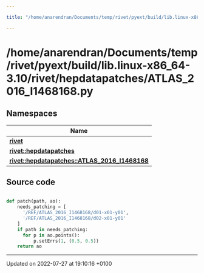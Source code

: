 ```yaml
---

title: "/home/anarendran/Documents/temp/rivet/pyext/build/lib.linux-x86_64-3.10/rivet/hepdatapatches/ATLAS_2016_I1468168.py"

---
```


# /home/anarendran/Documents/temp/rivet/pyext/build/lib.linux-x86_64-3.10/rivet/hepdatapatches/ATLAS_2016_I1468168.py



## Namespaces

| Name           |
| -------------- |
| **[rivet](http://example.org/namespaces/namespacerivet/)**  |
| **[rivet::hepdatapatches](http://example.org/namespaces/namespacerivet_1_1hepdatapatches/)**  |
| **[rivet::hepdatapatches::ATLAS_2016_I1468168](http://example.org/namespaces/namespacerivet_1_1hepdatapatches_1_1atlas__2016__i1468168/)**  |




## Source code

```python

def patch(path, ao):
    needs_patching = [ 
      '/REF/ATLAS_2016_I1468168/d01-x01-y01', 
      '/REF/ATLAS_2016_I1468168/d02-x01-y01'
    ]
    if path in needs_patching:
      for p in ao.points():
          p.setErrs(1, (0.5, 0.5))
    return ao
```


-------------------------------

Updated on 2022-07-27 at 19:10:16 +0100
